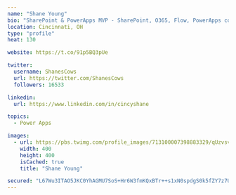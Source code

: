 ```yaml
---
name: "Shane Young"
bio: "SharePoint & PowerApps MVP - SharePoint, O365, Flow, PowerApps consulting? @PowerApps911 | Pure Snark? You found it."
location: Cincinnati, OH
type: "profile"
heat: 130

website: https://t.co/91p5BQ3pUe

twitter:
  username: ShanesCows
  url: https://twitter.com/ShanesCows
  followers: 16533

linkedin:
  url: https://www.linkedin.com/in/cincyshane

topics:
  - Power Apps

images:
  - url: https://pbs.twimg.com/profile_images/713100007398883329/qUzvsvQ3_400x400.jpg
    width: 400
    height: 400
    isCached: true
    title: "Shane Young"

secured: "L67Wu3ITAO5JKC0YhAGMU7SoS+Hr6W3fmKQxBTr++s1xN0spdgS0k5fZY7z7ULOc7cCHV/PqlEudaN6GcZHeQWrCSc/EmA8ySIkWxvJioPF4ytw5CdejMd74TeWeY8HX5IbgeYF60m/RqOcRAf2STsO5t0WKTHlfaI5bT5qgl5jjV8S2fcSZmcnFvTmUnUBF0F46EEDgNx/iM1xcLuIX6iP4Xg2vMkrz07jPs317rVoweuYXxLvGOis+w6R8zqbhXX2AJyKbOxKz+94ibGLUdz+hvUbUQ2AKnXQlB/NLmNBKT+liigIojoZKvVxZQ7GOAoHbUTpvqeFa8o5Zb2W2eaYpImp3BdANcl1excskjkNTeNB31e2bQh0NT5JTKh6lhfhuLXMkqq8tsHuliX65QfF4FyIKIjAPOZhRiS5FXBQ=;G2LP8OF0ny1c+TMBUW2sXQ=="
---
```


